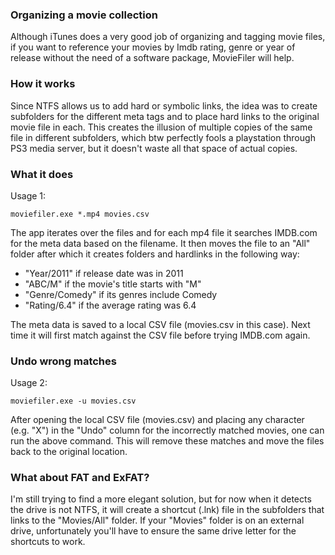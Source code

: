 ### Organizing a movie collection

Although iTunes does a very good job of organizing and tagging movie files, if you want to reference your movies by Imdb rating, genre or year of release without the need of a software package, MovieFiler will help.

### How it works

Since NTFS allows us to add hard or symbolic links, the idea was to create subfolders for the different meta tags and to place hard links to the original movie file in each. This creates the illusion of multiple copies of the same file in different subfolders, which btw perfectly fools a playstation through PS3 media server, but it doesn't waste all that space of actual copies.

### What it does

Usage 1: 

	moviefiler.exe *.mp4 movies.csv


The app iterates over the files and for each mp4 file it searches IMDB.com for the meta data based on the filename. It then moves the file to an "All" folder after which it creates folders and hardlinks in the following way:

- "Year/2011" if release date was in 2011
- "ABC/M" if the movie's title starts with "M"
- "Genre/Comedy" if its genres include Comedy
- "Rating/6.4" if the average rating was 6.4

The meta data is saved to a local CSV file (movies.csv in this case). Next time it will first match against the CSV file before trying IMDB.com again. 

### Undo wrong matches

Usage 2:

	moviefiler.exe -u movies.csv

After opening the local CSV file (movies.csv) and placing any character (e.g. "X") in the "Undo" column for the incorrectly matched movies, one can run the above command. This will remove these matches and move the files back to the original location.

### What about FAT and ExFAT?

I'm still trying to find a more elegant solution, but for now when it detects the drive is not NTFS, it will create a shortcut (.lnk) file in the subfolders that links to the "Movies/All" folder. If your "Movies" folder is on an external drive, unfortunately you'll have to ensure the same drive letter for the shortcuts to work.